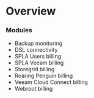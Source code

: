 # Overview

### Modules
- Backup monitoring
- DSL connectivity
- SPLA Users billing
- SPLA Veeam billing
- Storegrid billing
- Roaring Penguin billing
- Veeam Cloud Connect billing
- Webroot billing